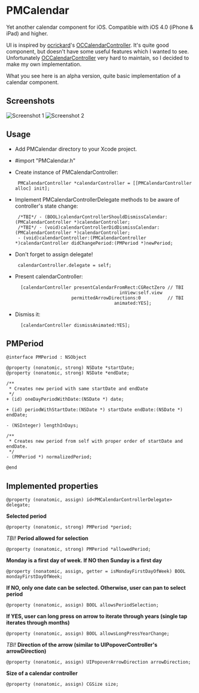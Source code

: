 PMCalendar
==========

Yet another calendar component for iOS. Compatible with iOS 4.0 (iPhone &amp; iPad) and higher.

UI is inspired by [ocrickard](https://github.com/ocrickard)'s [OCCalendarController](https://github.com/ocrickard/OCCalendar). It's quite good component, but doesn't have some useful features which I wanted to see. Unfortunately [OCCalendarController](https://github.com/ocrickard/OCCalendar) very hard to maintain, so I decided to make my own implementation.

What you see here is an alpha version, quite basic implementation of a calendar component.

Screenshots
----------
![Screenshot 1](PMCalendar/raw/master/screenshots/screenshot_1.png) ![Screenshot 2](PMCalendar/raw/master/screenshots/screenshot_1.png)

Usage
----------

 - Add PMCalendar directory to your Xcode project.
 - #import "PMCalendar.h"
 - Create instance of PMCalendarController:

        PMCalendarController *calendarController = [[PMCalendarController alloc] init];
 - Implement PMCalendarControllerDelegate methods to be aware of controller's state change:

        /*TBI*/ - (BOOL)calendarControllerShouldDismissCalendar:(PMCalendarController *)calendarController;
        /*TBI*/ - (void)calendarControllerDidDismissCalendar:(PMCalendarController *)calendarController;
        - (void)calendarController:(PMCalendarController *)calendarController didChangePeriod:(PMPeriod *)newPeriod;
 - Don't forget to assign delegate!

        calendarController.delegate = self;

 - Present calendarController:

         [calendarController presentCalendarFromRect:CGRectZero // TBI
                                              inView:self.view
                            permittedArrowDirections:0          // TBI
                                            animated:YES];

 - Dismiss it:

         [calendarController dismissAnimated:YES];

PMPeriod
----------

    @interface PMPeriod : NSObject

    @property (nonatomic, strong) NSDate *startDate;
    @property (nonatomic, strong) NSDate *endDate;

    /**
     * Creates new period with same startDate and endDate
     */
    + (id) oneDayPeriodWithDate:(NSDate *) date;

    + (id) periodWithStartDate:(NSDate *) startDate endDate:(NSDate *) endDate;

    - (NSInteger) lengthInDays;

    /**
     * Creates new period from self with proper order of startDate and endDate.
     */
    - (PMPeriod *) normalizedPeriod;

    @end

Implemented properties
----------
    @property (nonatomic, assign) id<PMCalendarControllerDelegate> delegate;

**Selected period**

    @property (nonatomic, strong) PMPeriod *period;

*TBI!* **Period allowed for selection**

    @property (nonatomic, strong) PMPeriod *allowedPeriod;

**Monday is a first day of week. If NO then Sunday is a first day**

    @property (nonatomic, assign, getter = isMondayFirstDayOfWeek) BOOL mondayFirstDayOfWeek;

 **If NO, only one date can be selected. Otherwise, user can pan to select period**

    @property (nonatomic, assign) BOOL allowsPeriodSelection;

 **If YES, user can long press on arrow to iterate through years (single tap iterates through months)**

    @property (nonatomic, assign) BOOL allowsLongPressYearChange;

*TBI!* **Direction of the arrow (similar to UIPopoverController's arrowDirection)**

    @property (nonatomic, assign) UIPopoverArrowDirection arrowDirection;

 **Size of a calendar controller**

    @property (nonatomic, assign) CGSize size;